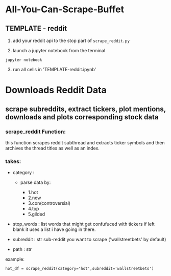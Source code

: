 # All-You-Can-Scrape-Buffet
## TEMPLATE - reddit

1. add your reddit api to the stop part of `scrape_reddit.py`

2. launch a jupyter notebook from the terminal

  `jupyter notebook`
  
3. run all cells in 'TEMPLATE-reddit.ipynb'


# Downloads Reddit Data 
## scrape subreddits, extract tickers, plot mentions, downloads and plots corresponding stock data

### scrape_reddit Function:
this function scrapes reddit subthread and extracts ticker symbols and then archives the thread titles as well as an index. 



### takes:
- category : 
    - parse data by:
    
        - 1.hot
        - 2.new
        - 3.con(controversial) 
        - 4.top 
        - 5.gilded
        
- stop_words : list words that might get confufuced with tickers if left blank it uses a list i have going in there. 
- subreddit : str sub-reddit you want to scrape ('wallstreetbets' by default)
- path : str


example:

    hot_df = scrape_reddit(category='hot',subreddit='wallstreetbets')
